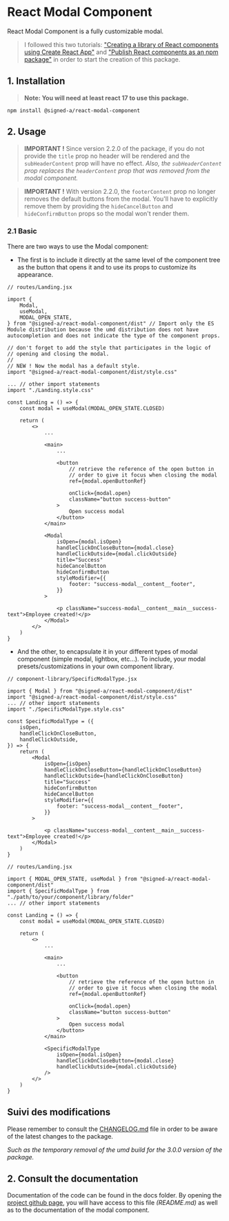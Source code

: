 # React Modal Component

React Modal Component is a fully customizable modal.

> I followed this two tutorials: ["Creating a library of React components using Create React App"](https://hackernoon.com/creating-a-library-of-react-components-using-create-react-app-without-ejecting-d182df690c6b) and ["Publish React components as an npm package"](https://levelup.gitconnected.com/publish-react-components-as-an-npm-package-7a671a2fb7f) in order to start the creation of this package.

## 1. Installation

> **Note: You will need at least react 17 to use this package.**

```
npm install @signed-a/react-modal-component
```

## 2. Usage

> **IMPORTANT !** Since version 2.2.0 of the package, if you do not provide the `title` prop no header will be rendered and the `subHeaderContent` prop will have no effect. _Also, the `subHeaderContent` prop replaces the `headerContent` prop that was removed from the modal component._

> **IMPORTANT !** With version 2.2.0, the `footerContent` prop no longer removes the default buttons from the modal. You'll have to explicitly remove them by providing the `hideCancelButton` and `hideConfirmButton` props so the modal won't render them.

### 2.1 Basic

There are two ways to use the Modal component:

- The first is to include it directly at the same level of the component tree as the button that opens it and to use its props to customize its appearance.

```
// routes/Landing.jsx

import {
    Modal,
    useModal,
    MODAL_OPEN_STATE,
} from "@signed-a/react-modal-component/dist" // Import only the ES Module distribution because the umd distribution does not have autocompletion and does not indicate the type of the component props.

// don't forget to add the style that participates in the logic of
// opening and closing the modal.
//
// NEW ! Now the modal has a default style.
import "@signed-a/react-modal-component/dist/style.css"

... // other import statements
import "./Landing.style.css"

const Landing = () => {
    const modal = useModal(MODAL_OPEN_STATE.CLOSED)

    return (
        <>
            ...

            <main>
                ...

                <button
                    // retrieve the reference of the open button in
                    // order to give it focus when closing the modal
                    ref={modal.openButtonRef}

                    onClick={modal.open}
                    className="button success-button"
                >
                    Open success modal
                </button>
            </main>

            <Modal
                isOpen={modal.isOpen}
                handleClickOnCloseButton={modal.close}
                handleClickOutside={modal.clickOutside}
                title="Success"
                hideCancelButton
                hideConfirmButton
                styleModifier={{
                    footer: "success-modal__content__footer",
                }}
            >

                <p className="success-modal__content__main__success-text">Employee created!</p>
            </Modal>
        </>
    )
}
```

- And the other, to encapsulate it in your different types of modal component (simple modal, lightbox, etc...). To include, your modal presets/customizations in your own component library.

```
// component-library/SpecificModalType.jsx

import { Modal } from "@signed-a/react-modal-component/dist"
import "@signed-a/react-modal-component/dist/style.css"
... // other import statements
import "./SpecificModalType.style.css"

const SpecificModalType = ({
    isOpen,
    handleClickOnCloseButton,
    handleClickOutside,
}) => {
    return (
        <Modal
            isOpen={isOpen}
            handleClickOnCloseButton={handleClickOnCloseButton}
            handleClickOutside={handleClickOnCloseButton}
            title="Success"
            hideConfirmButton
            hideCancelButton
            styleModifier={{
                footer: "success-modal__content__footer",
            }}
        >

            <p className="success-modal__content__main__success-text">Employee created!</p>
        </Modal>
    )
}

// routes/Landing.jsx

import { MODAL_OPEN_STATE, useModal } from "@signed-a/react-modal-component/dist"
import { SpecificModalType } from "./path/to/your/component/library/folder"
... // other import statements

const Landing = () => {
    const modal = useModal(MODAL_OPEN_STATE.CLOSED)

    return (
        <>
            ...

            <main>
                ...

                <button
                    // retrieve the reference of the open button in
                    // order to give it focus when closing the modal
                    ref={modal.openButtonRef}

                    onClick={modal.open}
                    className="button success-button"
                >
                    Open success modal
                </button>
            </main>

            <SpecificModalType
                isOpen={modal.isOpen}
                handleClickOnCloseButton={modal.close}
                handleClickOutside={modal.clickOutside}
            />
        </>
    )
}
```

## Suivi des modifications

Please remember to consult the [CHANGELOG.md](https://github.com/YannickLefaivre/react-modal-component/blob/main/CHANGELOG.md) file in order to be aware of the latest changes to the package.

_Such as the temporary removal of the umd build for the 3.0.0 version of the package._

## 2. Consult the documentation

Documentation of the code can be found in the docs folder. By opening the [project github page](https://yannicklefaivre.github.io/react-modal-component/), you will have access to this file _(README.md)_ as well as to the documentation of the modal component.
